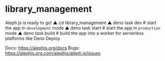 # library_management

Aleph.js is ready to go!
▲ cd library_management
▲ deno task dev    # start the app in `development` mode
▲ deno task start  # start the app in `production` mode
▲ deno task build  # build the app into a worker for serverless platforms like Deno Deploy

Docs: https://alephjs.org/docs
Bugs: https://alephjs.org.com/alephjs/aleph.js/issues